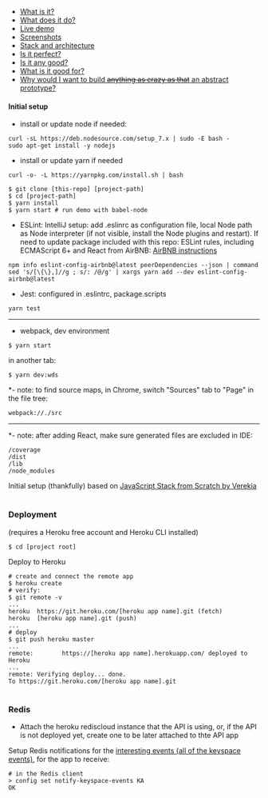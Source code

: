 - [What is it?](https://github.com/niennte/aid-platform/wiki#what-is-it)
- [What does it do?](https://github.com/niennte/aid-platform/wiki#what-does-it-do)
- [Live demo](https://infinite-sierra-74007.herokuapp.com/)
- [Screenshots](https://github.com/niennte/aid-platform/wiki#screenshots)
- [Stack and architecture](https://github.com/niennte/aid-platform/wiki#stack-and-architecture)
- [Is it perfect?](https://github.com/niennte/aid-platform/wiki#is-it-perfect)
- [Is it any good?](https://github.com/niennte/aid-platform/wiki#is-it-any-good)
- [What is it good for?](https://github.com/niennte/aid-platform/wiki#what-is-it-good-for)
- [Why would I want to build ~~anything as crazy as that~~ an abstract prototype?](https://github.com/niennte/aid-platform/wiki#why-would-i-want-to-build-anything-as-crazy-as-that-an-abstract-prototype)


#### Initial setup

- install or update node if needed:
```
curl -sL https://deb.nodesource.com/setup_7.x | sudo -E bash -
sudo apt-get install -y nodejs
```

- install or update yarn if needed
```
curl -o- -L https://yarnpkg.com/install.sh | bash
```


```
$ git clone [this-repo] [project-path]
$ cd [project-path]
$ yarn install
$ yarn start # run demo with babel-node
```
- ESLint: IntelliJ setup: add .eslinrc as configuration file, local Node path as Node interpreter (if not visible, install the Node plugins and restart). If need to update package included with this repo: ESLint rules, including ECMAScript 6+ and React from AirBNB:
[AirBNB instructions](https://www.npmjs.com/package/eslint-config-airbnb)

```
npm info eslint-config-airbnb@latest peerDependencies --json | command sed 's/[\{\},]//g ; s/: /@/g' | xargs yarn add --dev eslint-config-airbnb@latest
```
- Jest: configured in .eslintrc, package.scripts
```
yarn test
```

___

- webpack, dev environment
```
$ yarn start
```
in another tab:
```
$ yarn dev:wds
```
*- note: to find source maps, in Chrome, switch "Sources" tab to "Page" in the file tree:
```
webpack://./src
```
___
*- note: after adding React, make sure generated files are excluded in IDE:
```$xslt
/coverage
/dist
/lib
/node_modules
```


Initial setup (thankfully) based on [JavaScript Stack from Scratch by Verekia](https://github.com/verekia/js-stack-from-scratch)

#

### Deployment
(requires a Heroku free account and Heroku CLI installed)
```
$ cd [project root]
```
Deploy to Heroku
```
# create and connect the remote app
$ heroku create
# verify:
$ git remote -v
...
heroku	https://git.heroku.com/[heroku app name].git (fetch)
heroku	[heroku app name].git (push)
...
# deploy
$ git push heroku master
...
remote:        https://[heroku app name].herokuapp.com/ deployed to Heroku
...
remote: Verifying deploy... done.
To https://git.heroku.com/[heroku app name].git
```

#
### Redis
- Attach the heroku rediscloud instance that the API is using, or, if the API is not deployed yet, create one to be later attached to thte API app

Setup Redis notifications for the [interesting events (all of the keyspace events)](https://redis.io/topics/notifications), for the app to receive:
```
# in the Redis client
> config set notify-keyspace-events KA
OK
```
#

